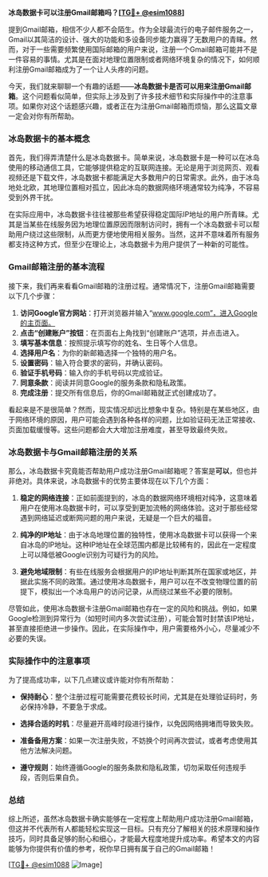 **冰岛数据卡可以注册Gmail邮箱吗？[[TG💪+ @esim1088](https://t.me/s/esim1088)]**

提到Gmail邮箱，相信不少人都不会陌生。作为全球最流行的电子邮件服务之一，Gmail以其简洁的设计、强大的功能和多设备同步能力赢得了无数用户的青睐。然而，对于一些需要频繁使用国际邮箱的用户来说，注册一个Gmail邮箱可能并不是一件容易的事情。尤其是在面对地理位置限制或者网络环境复杂的情况下，如何顺利注册Gmail邮箱成为了一个让人头疼的问题。

今天，我们就来聊聊一个有趣的话题——**冰岛数据卡是否可以用来注册Gmail邮箱**。这个问题看似简单，但实际上涉及到了许多技术细节和实际操作中的注意事项。如果你对这个话题感兴趣，或者正在为注册Gmail邮箱而烦恼，那么这篇文章一定会对你有所帮助。

### 冰岛数据卡的基本概念

首先，我们得弄清楚什么是冰岛数据卡。简单来说，冰岛数据卡是一种可以在冰岛使用的移动通信工具，它能够提供稳定的互联网连接。无论是用于浏览网页、观看视频还是下载文件，冰岛数据卡都能满足大多数用户的日常需求。此外，由于冰岛地处北欧，其地理位置相对孤立，因此冰岛的数据网络环境通常较为纯净，不容易受到外界干扰。

在实际应用中，冰岛数据卡往往被那些希望获得稳定国际IP地址的用户所青睐。尤其是当某些在线服务因为地理位置原因而限制访问时，拥有一个冰岛数据卡可以帮助用户绕过这些限制，从而更方便地使用相关服务。当然，这并不意味着所有服务都支持这种方式，但至少在理论上，冰岛数据卡为用户提供了一种新的可能性。

### Gmail邮箱注册的基本流程

接下来，我们再来看看Gmail邮箱的注册过程。通常情况下，注册Gmail邮箱需要以下几个步骤：

1. **访问Google官方网站**：打开浏览器并输入“www.google.com”，进入Google的主页面。
2. **点击“创建账户”按钮**：在页面右上角找到“创建账户”选项，并点击进入。
3. **填写基本信息**：按照提示填写你的姓名、生日等个人信息。
4. **选择用户名**：为你的新邮箱选择一个独特的用户名。
5. **设置密码**：输入符合要求的密码，并确认密码。
6. **验证手机号码**：输入你的手机号码以完成验证。
7. **同意条款**：阅读并同意Google的服务条款和隐私政策。
8. **完成注册**：提交所有信息后，你的Gmail邮箱就正式创建成功了。

看起来是不是很简单？然而，现实情况却远比想象中复杂。特别是在某些地区，由于网络环境的原因，用户可能会遇到各种各样的问题，比如验证码无法正常接收、页面加载缓慢等。这些问题都会大大增加注册难度，甚至导致最终失败。

### 冰岛数据卡与Gmail邮箱注册的关系

那么，冰岛数据卡究竟能否帮助用户成功注册Gmail邮箱呢？答案是**可以**，但也并非绝对。具体来说，冰岛数据卡的优势主要体现在以下几个方面：

1. **稳定的网络连接**：正如前面提到的，冰岛的数据网络环境相对纯净，这意味着用户在使用冰岛数据卡时，可以享受到更加流畅的网络体验。这对于那些经常遇到网络延迟或断网问题的用户来说，无疑是一个巨大的福音。
   
2. **纯净的IP地址**：由于冰岛地理位置的独特性，使用冰岛数据卡可以获得一个来自冰岛的IP地址。这种IP地址在全球范围内都是比较稀有的，因此在一定程度上可以降低被Google识别为可疑行为的风险。

3. **避免地域限制**：有些在线服务会根据用户的IP地址判断其所在国家或地区，并据此实施不同的政策。通过使用冰岛数据卡，用户可以在不改变物理位置的前提下，模拟出一个冰岛用户的访问记录，从而绕过某些不必要的限制。

尽管如此，使用冰岛数据卡注册Gmail邮箱也存在一定的风险和挑战。例如，如果Google检测到异常行为（如短时间内多次尝试注册），可能会暂时封禁该IP地址，甚至直接拒绝进一步操作。因此，在实际操作中，用户需要格外小心，尽量减少不必要的失误。

### 实际操作中的注意事项

为了提高成功率，以下几点建议或许能对你有所帮助：

- **保持耐心**：整个注册过程可能需要花费较长时间，尤其是在处理验证码时，务必保持冷静，不要急于求成。
  
- **选择合适的时机**：尽量避开高峰时段进行操作，以免因网络拥堵而导致失败。

- **准备备用方案**：如果一次注册失败，不妨换个时间再次尝试，或者考虑使用其他方法解决问题。

- **遵守规则**：始终遵循Google的服务条款和隐私政策，切勿采取任何违规手段，否则后果自负。

### 总结

综上所述，虽然冰岛数据卡确实能够在一定程度上帮助用户成功注册Gmail邮箱，但这并不代表所有人都能轻松实现这一目标。只有充分了解相关的技术原理和操作技巧，同时具备足够的耐心和细心，才能最大程度地提升成功率。希望本文的内容能够为你提供有价值的参考，祝你早日拥有属于自己的Gmail邮箱！

[[TG💪+ @esim1088](https://t.me/s/esim1088) ![Image](https://i.postimg.cc/4NQfJmqS/Snipaste-2025-05-13-00-14-12.png)]
